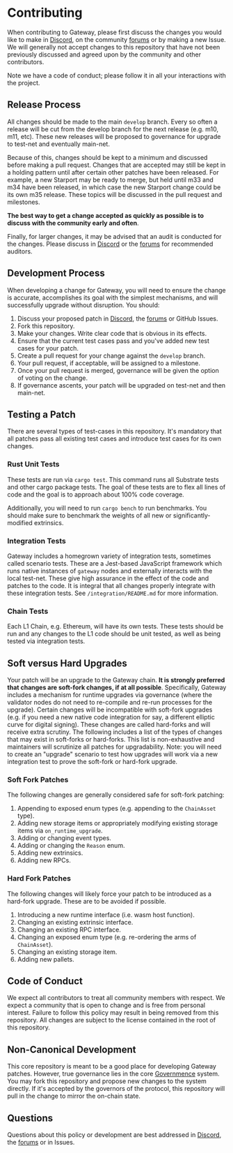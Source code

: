 
# Contributing

When contributing to Gateway, please first discuss the changes you would like to make in [Discord](https://discord.gg/wMNpCBN4), on the community [forums](https://www.comp.xyz/) or by making a new Issue. We will generally not accept changes to this repository that have not been previously discussed and agreed upon by the community and other contributors.

Note we have a code of conduct; please follow it in all your interactions with the project.

## Release Process

All changes should be made to the main `develop` branch. Every so often a release will be cut from the develop branch for the next release (e.g. m10, m11, etc). These new releases will be proposed to governance for upgrade to test-net and eventually main-net.

Because of this, changes should be kept to a minimum and discussed before making a pull request. Changes that are accepted may still be kept in a holding pattern until after certain other patches have been released. For example, a new Starport may be ready to merge, but held until m33 and m34 have been released, in which case the new Starport change could be its own m35 release. These topics will be discussed in the pull request and milestones.

**The best way to get a change accepted as quickly as possible is to discuss with the community early and often**.

Finally, for larger changes, it may be advised that an audit is conducted for the changes. Please discuss in [Discord](https://discord.gg/wMNpCBN4) or the [forums](https://www.comp.xyz/) for recommended auditors.

## Development Process

When developing a change for Gateway, you will need to ensure the change is accurate, accomplishes its goal with the simplest mechanisms, and will successfully upgrade without disruption. You should:

1. Discuss your proposed patch in [Discord](https://discord.gg/wMNpCBN4), the [forums](https://www.comp.xyz/) or GitHub Issues.
2. Fork this repository.
3. Make your changes. Write clear code that is obvious in its effects.
4. Ensure that the current test cases pass and you've added new test cases for your patch.
5. Create a pull request for your change against the `develop` branch.
6. Your pull request, if acceptable, will be assigned to a milestone.
7. Once your pull request is merged, governance will be given the option of voting on the change.
8. If governance ascents, your patch will be upgraded on test-net and then main-net.

## Testing a Patch

There are several types of test-cases in this repository. It's mandatory that all patches pass all existing test cases and introduce test cases for its own changes.

### Rust Unit Tests

These tests are run via `cargo test`. This command runs all Substrate tests and other cargo package tests. The goal of these tests are to flex all lines of code and the goal is to approach about 100% code coverage.

Additionally, you will need to run `cargo bench` to run benchmarks. You should make sure to benchmark the weights of all new or significantly-modified extrinsics.

### Integration Tests

Gateway includes a homegrown variety of integration tests, sometimes called scenario tests. These are a Jest-based JavaScript framework which runs native instances of `gateway` nodes and externally interacts with the local test-net. These give high assurance in the effect of the code and patches to the code. It is integral that all changes properly integrate with these integration tests. See `/integration/README.md`
for more information.

### Chain Tests

Each L1 Chain, e.g. Ethereum, will have its own tests. These tests should be run and any changes to the L1 code should be unit tested, as well as being tested via integration tests.

## Soft versus Hard Upgrades

Your patch will be an upgrade to the Gateway chain. **It is strongly preferred that changes are soft-fork changes, if at all possible**. Specifically, Gateway includes a mechanism for runtime upgrades via governance (where the validator nodes do not need to re-compile and re-run processes for the upgrade). Certain changes will be incompatible with soft-fork upgrades (e.g. if you need a new native code integration for say, a different elliptic curve for digital signing). These changes are called hard-forks and will receive extra scrutiny. The following includes a list of the types of changes that may exist in soft-forks or hard-forks. This list is non-exhaustive and maintainers will scrutinize all patches for upgradability. Note: you will need to create an "upgrade" scenario to test how upgrades will work via a new integration test to prove the soft-fork or hard-fork upgrade.

### Soft Fork Patches

The following changes are generally considered safe for soft-fork patching:

1. Appending to exposed enum types (e.g. appending to the `ChainAsset` type).
2. Adding new storage items or appropriately modifying existing storage items via `on_runtime_upgrade`.
3. Adding or changing event types.
4. Adding or changing the `Reason` enum.
5. Adding new extrinsics.
6. Adding new RPCs.

### Hard Fork Patches

The following changes will likely force your patch to be introduced as a hard-fork upgrade. These are to be avoided if possible.

1. Introducing a new runtime interface (i.e. wasm host function).
2. Changing an existing extrinsic interface.
3. Changing an existing RPC interface.
4. Changing an exposed enum type (e.g. re-ordering the arms of `ChainAsset`).
5. Changing an existing storage item.
6. Adding new pallets.

## Code of Conduct

We expect all contributors to treat all community members with respect. We expect a community that is open to change and is free from personal interest. Failure to follow this policy may result in being removed from this repository. All changes are subject to the license contained in the root of this repository.

## Non-Canonical Development

This core repository is meant to be a good place for developing Gateway patches. However, true governance lies in the core [Governmence](https://compound.finance/governance) system. You may fork this repository and propose new changes to the system directly. If it's accepted by the governors of the protocol, this repository will pull in the change to mirror the on-chain state.

## Questions

Questions about this policy or development are best addressed in [Discord](https://discord.gg/wMNpCBN4), the [forums](https://www.comp.xyz/) or in Issues.
